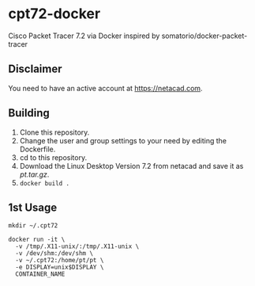 # cpt72-docker
Cisco Packet Tracer 7.2 via Docker inspired by somatorio/docker-packet-tracer

## Disclaimer

You need to have an active account at https://netacad.com.

## Building

1. Clone this repository.
1. Change the user and group settings to your need by editing the Dockerfile.
1. cd to this repository.
1. Download the Linux Desktop Version 7.2 from netacad and save it as *pt.tar.gz*.
1. `docker build .`

## 1st Usage

```
mkdir ~/.cpt72

docker run -it \
  -v /tmp/.X11-unix/:/tmp/.X11-unix \
  -v /dev/shm:/dev/shm \
  -v ~/.cpt72:/home/pt/pt \
  -e DISPLAY=unix$DISPLAY \
  CONTAINER_NAME
```
